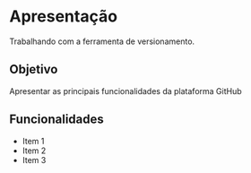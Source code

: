 # Apresentação
Trabalhando com a ferramenta de versionamento.

## Objetivo

Apresentar as principais funcionalidades da plataforma GitHub

## Funcionalidades

* Item 1
* Item 2
* Item 3
